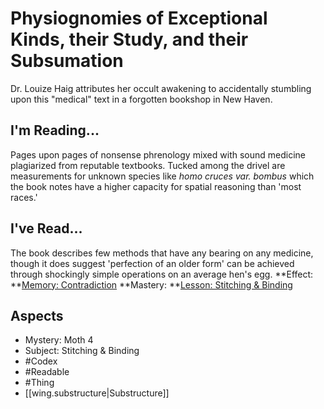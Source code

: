 # Physiognomies of Exceptional Kinds, their Study, and their Subsumation
Dr. Louize Haig attributes her occult awakening to accidentally stumbling upon this "medical" text in a forgotten bookshop in New Haven. 
## I'm Reading...
Pages upon pages of nonsense phrenology mixed with sound medicine plagiarized from reputable textbooks. Tucked among the drivel are measurements for unknown species like <i>homo cruces var. bombus </i> which the book notes have a higher capacity for spatial reasoning than 'most races.'
## I've Read...
The book describes few methods that have any bearing on any medicine, though it does suggest 'perfection of an older form' can be achieved through shockingly simple operations on an average hen's egg.
**Effect: **[Memory: Contradiction](https://uadaf.theevilroot.xyz/rowenarium/element/mem.contradiction)
**Mastery: **[Lesson: Stitching & Binding](https://uadaf.theevilroot.xyz/rowenarium/element/x.stitching.binding)
## Aspects
- Mystery: Moth 4
- Subject: Stitching & Binding
- #Codex
- #Readable
- #Thing
- [[wing.substructure|Substructure]]